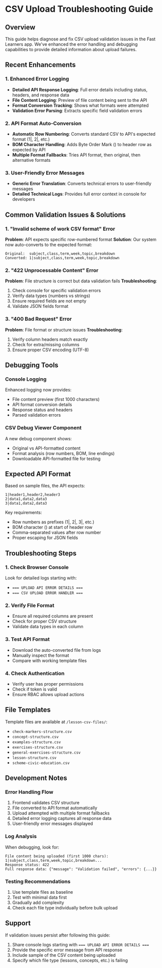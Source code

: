 # CSV Upload Troubleshooting Guide

## Overview

This guide helps diagnose and fix CSV upload validation issues in the Fast Learners app. We've enhanced the error handling and debugging capabilities to provide detailed information about upload failures.

## Recent Enhancements

### 1. Enhanced Error Logging

- **Detailed API Response Logging**: Full error details including status, headers, and response data
- **File Content Logging**: Preview of file content being sent to the API
- **Format Conversion Tracking**: Shows what formats were attempted
- **Validation Error Parsing**: Extracts specific field validation errors

### 2. API Format Auto-Conversion

- **Automatic Row Numbering**: Converts standard CSV to API's expected format (1|, 2|, etc.)
- **BOM Character Handling**: Adds Byte Order Mark (﻿) to header row as expected by API
- **Multiple Format Fallbacks**: Tries API format, then original, then alternative formats

### 3. User-Friendly Error Messages

- **Generic Error Translation**: Converts technical errors to user-friendly messages
- **Detailed Technical Logs**: Provides full error context in console for developers

## Common Validation Issues & Solutions

### 1. "Invalid scheme of work CSV format" Error

**Problem**: API expects specific row-numbered format
**Solution**: Our system now auto-converts to the expected format:

```
Original:  subject,class,term,week,topic,breakdown
Converted: 1|﻿subject,class,term,week,topic,breakdown
```

### 2. "422 Unprocessable Content" Error

**Problem**: File structure is correct but data validation fails
**Troubleshooting**:

1. Check console for specific validation errors
2. Verify data types (numbers vs strings)
3. Ensure required fields are not empty
4. Validate JSON fields format

### 3. "400 Bad Request" Error

**Problem**: File format or structure issues
**Troubleshooting**:

1. Verify column headers match exactly
2. Check for extra/missing columns
3. Ensure proper CSV encoding (UTF-8)

## Debugging Tools

### Console Logging

Enhanced logging now provides:

- File content preview (first 1000 characters)
- API format conversion details
- Response status and headers
- Parsed validation errors

### CSV Debug Viewer Component

A new debug component shows:

- Original vs API-formatted content
- Format analysis (row numbers, BOM, line endings)
- Downloadable API-formatted file for testing

## Expected API Format

Based on sample files, the API expects:

```
1|﻿header1,header2,header3
2|data1,data2,data3
3|data1,data2,data3
```

Key requirements:

- Row numbers as prefixes (1|, 2|, 3|, etc.)
- BOM character (﻿) at start of header row
- Comma-separated values after row number
- Proper escaping for JSON fields

## Troubleshooting Steps

### 1. Check Browser Console

Look for detailed logs starting with:

- `=== UPLOAD API ERROR DETAILS ===`
- `=== CSV UPLOAD ERROR HANDLER ===`

### 2. Verify File Format

- Ensure all required columns are present
- Check for proper CSV structure
- Validate data types in each column

### 3. Test API Format

- Download the auto-converted file from logs
- Manually inspect the format
- Compare with working template files

### 4. Check Authentication

- Verify user has proper permissions
- Check if token is valid
- Ensure RBAC allows upload actions

## File Templates

Template files are available at `/lesson-csv-files/`:

- `check-markers-structure.csv`
- `concept-structure.csv`
- `examples-structure.csv`
- `exercises-structure.csv`
- `general-exercises-structure.csv`
- `lesson-structure.csv`
- `scheme-civic-education.csv`

## Development Notes

### Error Handling Flow

1. Frontend validates CSV structure
2. File converted to API format automatically
3. Upload attempted with multiple format fallbacks
4. Detailed error logging captures all response data
5. User-friendly error messages displayed

### Log Analysis

When debugging, look for:

```
File content being uploaded (first 1000 chars): 1|﻿subject,class,term,week,topic,breakdown...
Response status: 422
Full response data: {"message": "Validation failed", "errors": {...}}
```

### Testing Recommendations

1. Use template files as baseline
2. Test with minimal data first
3. Gradually add complexity
4. Check each file type individually before bulk upload

## Support

If validation issues persist after following this guide:

1. Share console logs starting with `=== UPLOAD API ERROR DETAILS ===`
2. Provide the specific error message from API response
3. Include sample of the CSV content being uploaded
4. Specify which file type (lessons, concepts, etc.) is failing
